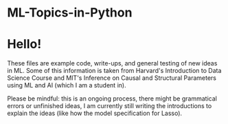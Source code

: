 # ML-Topics-in-Python


# Hello!
These files are example code, write-ups, and general testing of new ideas in ML. Some of this information is taken from Harvard's Introduction to Data Science Course and MIT's Inference on Causal and Structural Parameters using ML and AI (which I am a student in).


Please be mindful: this is an ongoing process, there might be grammatical errors or unfinished ideas, I am currently still writing the introductions to explain the ideas (like how the model specification for Lasso). 

